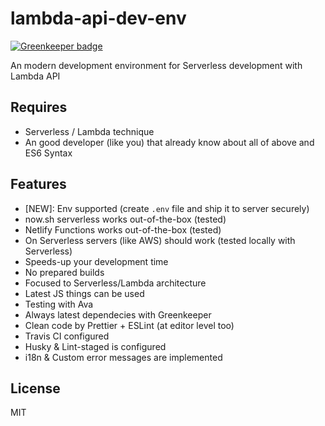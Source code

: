 # lambda-api-dev-env

[![Greenkeeper badge](https://badges.greenkeeper.io/dalisoft/lambda-api-dev-env.svg)](https://greenkeeper.io/)

An modern development environment for Serverless development with Lambda API

## Requires

- Serverless / Lambda technique
- An good developer (like you) that already know about all of above and ES6 Syntax

## Features

- [NEW]: Env supported (create `.env` file and ship it to server securely)
- now.sh serverless works out-of-the-box (tested)
- Netlify Functions works out-of-the-box (tested)
- On Serverless servers (like AWS) should work (tested locally with Serverless)
- Speeds-up your development time
- No prepared builds
- Focused to Serverless/Lambda architecture
- Latest JS things can be used
- Testing with Ava
- Always latest dependecies with Greenkeeper
- Clean code by Prettier + ESLint (at editor level too)
- Travis CI configured
- Husky & Lint-staged is configured
- i18n & Custom error messages are implemented

## License

MIT
